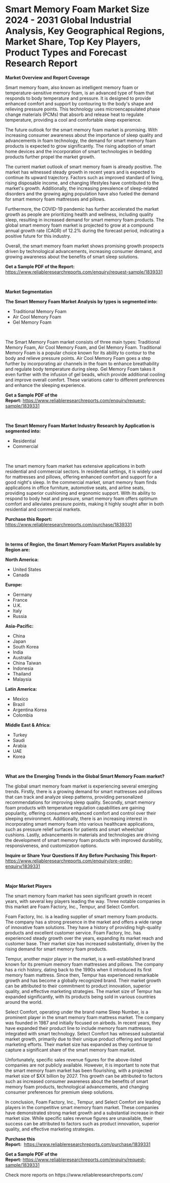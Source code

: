 <p><h1>Smart Memory Foam Market Size 2024 - 2031 Global Industrial Analysis, Key Geographical Regions, Market Share, Top Key Players, Product Types and Forecast Research Report</h1></p><p><strong>Market Overview and Report Coverage</strong></p>
<p><p>Smart memory foam, also known as intelligent memory foam or temperature-sensitive memory foam, is an advanced type of foam that responds to body temperature and pressure. It is designed to provide enhanced comfort and support by contouring to the body's shape and relieving pressure points. This technology uses microencapsulated phase change materials (PCMs) that absorb and release heat to regulate temperature, providing a cool and comfortable sleep experience.</p><p>The future outlook for the smart memory foam market is promising. With increasing consumer awareness about the importance of sleep quality and advancements in foam technology, the demand for smart memory foam products is expected to grow significantly. The rising adoption of smart home devices and the incorporation of smart technologies in bedding products further propel the market growth.</p><p>The current market outlook of smart memory foam is already positive. The market has witnessed steady growth in recent years and is expected to continue its upward trajectory. Factors such as improved standard of living, rising disposable income, and changing lifestyles have contributed to the market's growth. Additionally, the increasing prevalence of sleep-related disorders and the growing aging population have also fueled the demand for smart memory foam mattresses and pillows.</p><p>Furthermore, the COVID-19 pandemic has further accelerated the market growth as people are prioritizing health and wellness, including quality sleep, resulting in increased demand for smart memory foam products. The global smart memory foam market is projected to grow at a compound annual growth rate (CAGR) of 12.2% during the forecast period, indicating a positive future for this industry.</p><p>Overall, the smart memory foam market shows promising growth prospects driven by technological advancements, increasing consumer demand, and growing awareness about the benefits of smart sleep solutions.</p></p>
<p><strong>Get a Sample PDF of the Report:</strong> <a href="https://www.reliableresearchreports.com/enquiry/request-sample/1839331">https://www.reliableresearchreports.com/enquiry/request-sample/1839331</a></p>
<p>&nbsp;</p>
<p><strong>Market Segmentation</strong></p>
<p><strong>The Smart Memory Foam Market Analysis by types is segmented into:</strong></p>
<p><ul><li>Traditional Memory Foam</li><li>Air Cool Memory Foam</li><li>Gel Memory Foam</li></ul></p>
<p>&nbsp;</p>
<p><p>The Smart Memory Foam market consists of three main types: Traditional Memory Foam, Air Cool Memory Foam, and Gel Memory Foam. Traditional Memory Foam is a popular choice known for its ability to contour to the body and relieve pressure points. Air Cool Memory Foam goes a step further by incorporating air channels in the foam to enhance breathability and regulate body temperature during sleep. Gel Memory Foam takes it even further with the infusion of gel beads, which provide additional cooling and improve overall comfort. These variations cater to different preferences and enhance the sleeping experience.</p></p>
<p><strong>Get a Sample PDF of the Report:</strong>&nbsp;<a href="https://www.reliableresearchreports.com/enquiry/request-sample/1839331">https://www.reliableresearchreports.com/enquiry/request-sample/1839331</a></p>
<p>&nbsp;</p>
<p><strong>The Smart Memory Foam Market Industry Research by Application is segmented into:</strong></p>
<p><ul><li>Residential</li><li>Commercial</li></ul></p>
<p>&nbsp;</p>
<p><p>The smart memory foam market has extensive applications in both residential and commercial sectors. In residential settings, it is widely used for mattresses and pillows, offering enhanced comfort and support for a good night's sleep. In the commercial market, smart memory foam finds applications in office furniture, automotive seats, and airline seats, providing superior cushioning and ergonomic support. With its ability to respond to body heat and pressure, smart memory foam offers optimum comfort and alleviates pressure points, making it highly sought after in both residential and commercial markets.</p></p>
<p><strong>Purchase this Report:</strong>&nbsp; <a href="https://www.reliableresearchreports.com/purchase/1839331">https://www.reliableresearchreports.com/purchase/1839331</a></p>
<p>&nbsp;</p>
<p><strong>In terms of Region, the Smart Memory Foam Market Players available by Region are:</strong></p>
<p>
    <p> <strong> North America: </strong>
        <ul>
            <li>United States</li>
            <li>Canada</li>
        </ul>
        </p> 
    <p> <strong> Europe: </strong>
        <ul>
            <li>Germany</li>
            <li>France</li>
            <li>U.K.</li>
            <li>Italy</li>
            <li>Russia</li>
        </ul>
        </p> 
    <p> <strong> Asia-Pacific: </strong>
        <ul>
            <li>China</li>
            <li>Japan</li>
            <li>South Korea</li>
            <li>India</li>
            <li>Australia</li>
            <li>China Taiwan</li>
            <li>Indonesia</li>
            <li>Thailand</li>
            <li>Malaysia</li>
        </ul>
        </p> 
    <p> <strong> Latin America: </strong>
        <ul>
            <li>Mexico</li>
            <li>Brazil</li>
            <li>Argentina Korea</li>
            <li>Colombia</li>
        </ul>
        </p> 
    <p> <strong> Middle East & Africa: </strong>
        <ul>
            <li>Turkey</li>
            <li>Saudi</li>
            <li>Arabia</li>
            <li>UAE</li>
            <li>Korea</li>
        </ul>
    </p>
    </p>
<p>&nbsp;</p>
<p><strong>What are the Emerging Trends in the Global Smart Memory Foam market?</strong></p>
<p><p>The global smart memory foam market is experiencing several emerging trends. Firstly, there is a growing demand for smart mattresses and pillows that can track and analyze sleep patterns, providing personalized recommendations for improving sleep quality. Secondly, smart memory foam products with temperature regulation capabilities are gaining popularity, offering consumers enhanced comfort and control over their sleeping environment. Additionally, there is an increasing interest in incorporating smart memory foam into various healthcare applications, such as pressure relief surfaces for patients and smart wheelchair cushions. Lastly, advancements in materials and technologies are driving the development of smart memory foam products with improved durability, responsiveness, and customization options.</p></p>
<p><strong>Inquire or Share Your Questions If Any Before Purchasing This Report</strong>- <a href="https://www.reliableresearchreports.com/enquiry/pre-order-enquiry/1839331">https://www.reliableresearchreports.com/enquiry/pre-order-enquiry/1839331</a></p>
<p>&nbsp;</p>
<p><strong>Major Market Players</strong></p>
<p><p>The smart memory foam market has seen significant growth in recent years, with several key players leading the way. Three notable companies in this market are Foam Factory, Inc., Tempur, and Select Comfort.</p><p>Foam Factory, Inc. is a leading supplier of smart memory foam products. The company has a strong presence in the market and offers a wide range of innovative foam solutions. They have a history of providing high-quality products and excellent customer service. Foam Factory, Inc. has experienced steady growth over the years, expanding its market reach and customer base. Their market size has increased substantially, driven by the rising demand for smart memory foam products.</p><p>Tempur, another major player in the market, is a well-established brand known for its premium memory foam mattresses and pillows. The company has a rich history, dating back to the 1990s when it introduced its first memory foam mattress. Since then, Tempur has experienced remarkable growth and has become a globally recognized brand. Their market growth can be attributed to their commitment to product innovation, superior quality, and effective marketing strategies. The market size of Tempur has expanded significantly, with its products being sold in various countries around the world.</p><p>Select Comfort, operating under the brand name Sleep Number, is a prominent player in the smart memory foam mattress market. The company was founded in 1987 and initially focused on airbeds. In recent years, they have expanded their product line to include memory foam mattresses integrated with smart technology. Select Comfort has witnessed substantial market growth, primarily due to their unique product offering and targeted marketing efforts. Their market size has expanded as they continue to capture a significant share of the smart memory foam market.</p><p>Unfortunately, specific sales revenue figures for the above-listed companies are not publicly available. However, it is important to note that the smart memory foam market has been flourishing, with a projected market size of $XX billion by 2027. This growth can be attributed to factors such as increased consumer awareness about the benefits of smart memory foam products, technological advancements, and changing consumer preferences for premium sleep solutions.</p><p>In conclusion, Foam Factory, Inc., Tempur, and Select Comfort are leading players in the competitive smart memory foam market. These companies have demonstrated strong market growth and a substantial increase in their market size. While specific sales revenue figures are unavailable, their success can be attributed to factors such as product innovation, superior quality, and effective marketing strategies.</p></p>
<p><strong>Purchase this Report:</strong>&nbsp;&nbsp;<a href="https://www.reliableresearchreports.com/purchase/1839331">https://www.reliableresearchreports.com/purchase/1839331</a></p>
<p></p>
<p><strong>Get a Sample PDF of the Report:</strong>&nbsp;<a href="https://www.reliableresearchreports.com/enquiry/request-sample/1839331">https://www.reliableresearchreports.com/enquiry/request-sample/1839331</a></p>
<p>Check more reports on https://www.reliableresearchreports.com/</p>